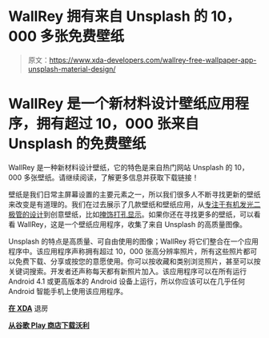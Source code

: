 # WallRey 拥有来自 Unsplash 的 10，000 多张免费壁纸

> 原文：<https://www.xda-developers.com/wallrey-free-wallpaper-app-unsplash-material-design/>

# WallRey 是一个新材料设计壁纸应用程序，拥有超过 10，000 张来自 Unsplash 的免费壁纸

WallRey 是一种新材料设计壁纸，它的特色是来自热门网站 Unsplash 的 10，000 多张壁纸。请继续阅读，了解更多信息并获取下载链接！

壁纸是我们日常主屏幕设置的主要元素之一，所以我们很多人不断寻找更新的壁纸来改变是有道理的。我们在过去展示了几款壁纸和壁纸应用，从[专注于有机发光二极管的设计](https://www.xda-developers.com/artwalls-artistic-minimal-wallpapers-amoled/)到创意壁纸，比如[掩饰打孔显示](https://www.xda-developers.com/samsung-galaxy-s10-creative-wallpapers-reddit/)。如果你还在寻找更多的壁纸，可以看看 WallRey，这是一个壁纸应用程序，收集了来自 Unsplash 的高质量图像。

Unsplash 的特点是高质量、可自由使用的图像；WallRey 将它们整合在一个应用程序中。该应用程序声称拥有超过 10，000 张高分辨率照片，所有这些照片都可以免费下载、分享或按您的意愿使用。你可以按收藏和类别浏览照片，甚至可以按关键词搜索。开发者还声称每天都有新照片加入。该应用程序可以在所有运行 Android 4.1 或更高版本的 Android 设备上运行，所以你应该可以在几乎任何 Android 智能手机上使用该应用程序。

**[在 XDA](https://forum.xda-developers.com/android/apps-games/app-wallrey-free-10000-elegant-hd-4k-t3947953)** 退房

**[从谷歌 Play 商店下载沃利](https://play.google.com/store/apps/details?id=com.rey.wallpaper)**